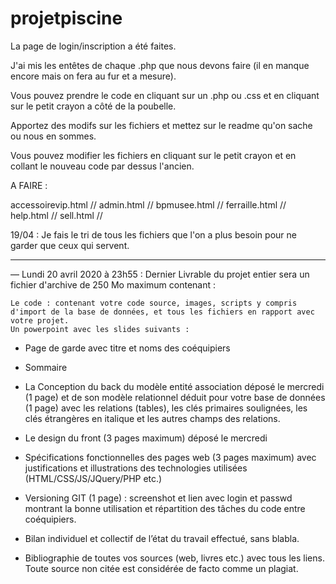 # projetpiscine

La page de login/inscription a été faites. 

J'ai mis les entêtes de chaque .php que nous devons faire (il en manque encore mais on fera au fur et a mesure).

Vous pouvez prendre le code en cliquant sur un .php ou .css et en cliquant sur le petit crayon a côté de la poubelle.

Apportez des modifs sur les fichiers et mettez sur le readme qu'on sache ou nous en sommes.

Vous pouvez modifier les fichiers en cliquant sur le petit crayon et en collant le nouveau code par dessus l'ancien.

A FAIRE :

accessoirevip.html // 
admin.html // 
bpmusee.html //
ferraille.html // 
help.html //
sell.html //


19/04 : Je fais le tri de tous les fichiers que l'on a plus besoin pour ne garder que ceux qui servent. 


----------------------------------------------------------------------------------------------------------------------

— Lundi 20 avril 2020 à 23h55 : 
Dernier Livrable du projet entier sera un fichier d'archive de 250 Mo maximum contenant :

    Le code : contenant votre code source, images, scripts y compris d'import de la base de données, et tous les fichiers en rapport avec votre projet.
    Un powerpoint avec les slides suivants :
- Page de garde avec titre et noms des coéquipiers

- Sommaire

- La Conception du back du modèle entité association déposé le mercredi (1 page) et de son modèle relationnel déduit pour votre base de données (1 page) avec les relations (tables), les clés primaires soulignées, les clés étrangères en italique et les autres champs des relations.

- Le design du front  (3 pages maximum) déposé le mercredi 

- Spécifications fonctionnelles des pages web (3 pages maximum) avec justifications et illustrations des technologies utilisées  (HTML/CSS/JS/JQuery/PHP  etc.)

- Versioning GIT (1 page) : screenshot et lien avec login et passwd montrant la bonne utilisation et répartition des tâches du code entre coéquipiers.
- Bilan individuel et collectif de l’état du travail effectué, sans blabla.
- Bibliographie de toutes vos sources (web, livres etc.) avec tous les liens. Toute source non citée est considérée de facto comme un plagiat.
